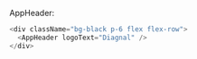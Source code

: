 AppHeader:

```js
<div className="bg-black p-6 flex flex-row">
  <AppHeader logoText="Diagnal" />
</div>
```